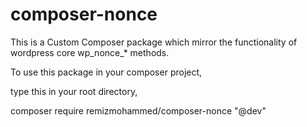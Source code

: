 # composer-nonce
This is a Custom Composer package which mirror the functionality of wordpress core wp_nonce_* methods.

To use this package in your composer project,

type this in your root directory,

composer require remizmohammed/composer-nonce "@dev"